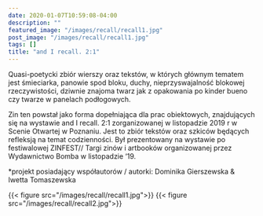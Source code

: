 ```yaml
---
date: 2020-01-07T10:59:08-04:00
description: ""
featured_image: "/images/recall/recall1.jpg"
post_image: "/images/recall/recall1.jpg"
tags: []
title: "and I recall. 2:1"
---
```

Quasi-poetycki zbiór wierszy oraz tekstów, w których głównym tematem jest śmieciarka, panowie spod bloku, duchy, nieprzyswajalność blokowej rzeczywistości, dziwnie znajoma twarz jak z opakowania po kinder bueno czy twarze w panelach podłogowych. 

Zin ten powstał jako forma dopełniająca dla prac obiektowych, znajdujących się na wystawie and I recall. 2:1 zorganizowanej w listopadzie 2019 r w Scenie Otwartej w Poznaniu. Jest to zbiór tekstów oraz szkiców będących refleksją na temat codzienności. Był prezentowany na wystawie po festiwalowej  ZINFEST// Targi zinów i artbooków organizowanej przez Wydawnictwo Bomba w listopadzie ‘19.

*projekt posiadający współautorów / autorki: Dominika Gierszewska & Iwetta Tomaszewska

{{< figure src="/images/recall/recall1.jpg">}}
{{< figure src="/images/recall/recall2.jpg">}}

